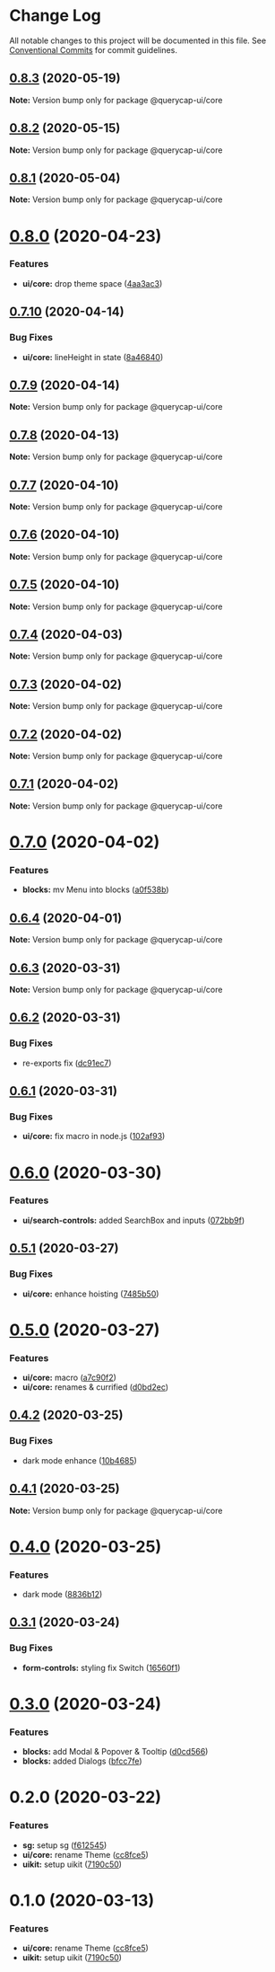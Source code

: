 # Change Log

All notable changes to this project will be documented in this file.
See [Conventional Commits](https://conventionalcommits.org) for commit guidelines.

## [0.8.3](https://github.com/querycap/webappkit/compare/@querycap-ui/core@0.8.2...@querycap-ui/core@0.8.3) (2020-05-19)

**Note:** Version bump only for package @querycap-ui/core





## [0.8.2](https://github.com/querycap/webappkit/compare/@querycap-ui/core@0.8.1...@querycap-ui/core@0.8.2) (2020-05-15)

**Note:** Version bump only for package @querycap-ui/core





## [0.8.1](https://github.com/querycap/webappkit/compare/@querycap-ui/core@0.8.0...@querycap-ui/core@0.8.1) (2020-05-04)

**Note:** Version bump only for package @querycap-ui/core





# [0.8.0](https://github.com/querycap/webappkit/compare/@querycap-ui/core@0.7.10...@querycap-ui/core@0.8.0) (2020-04-23)


### Features

* **ui/core:** drop theme space ([4aa3ac3](https://github.com/querycap/webappkit/commit/4aa3ac38d3dadcb124b83ac0d8e101213f14058a))





## [0.7.10](https://github.com/querycap/webappkit/compare/@querycap-ui/core@0.7.9...@querycap-ui/core@0.7.10) (2020-04-14)


### Bug Fixes

* **ui/core:** lineHeight in state ([8a46840](https://github.com/querycap/webappkit/commit/8a46840a4db2be1bc0afdc67bad5325e7bc9bcf5))





## [0.7.9](https://github.com/querycap/webappkit/compare/@querycap-ui/core@0.7.8...@querycap-ui/core@0.7.9) (2020-04-14)

**Note:** Version bump only for package @querycap-ui/core





## [0.7.8](https://github.com/querycap/webappkit/compare/@querycap-ui/core@0.7.7...@querycap-ui/core@0.7.8) (2020-04-13)

**Note:** Version bump only for package @querycap-ui/core





## [0.7.7](https://github.com/querycap/webappkit/compare/@querycap-ui/core@0.7.6...@querycap-ui/core@0.7.7) (2020-04-10)

**Note:** Version bump only for package @querycap-ui/core





## [0.7.6](https://github.com/querycap/webappkit/compare/@querycap-ui/core@0.7.5...@querycap-ui/core@0.7.6) (2020-04-10)

**Note:** Version bump only for package @querycap-ui/core





## [0.7.5](https://github.com/querycap/webappkit/compare/@querycap-ui/core@0.7.4...@querycap-ui/core@0.7.5) (2020-04-10)

**Note:** Version bump only for package @querycap-ui/core





## [0.7.4](https://github.com/querycap/webappkit/compare/@querycap-ui/core@0.7.3...@querycap-ui/core@0.7.4) (2020-04-03)

**Note:** Version bump only for package @querycap-ui/core





## [0.7.3](https://github.com/querycap/webappkit/compare/@querycap-ui/core@0.7.2...@querycap-ui/core@0.7.3) (2020-04-02)

**Note:** Version bump only for package @querycap-ui/core





## [0.7.2](https://github.com/querycap/webappkit/compare/@querycap-ui/core@0.7.1...@querycap-ui/core@0.7.2) (2020-04-02)

**Note:** Version bump only for package @querycap-ui/core





## [0.7.1](https://github.com/querycap/webappkit/compare/@querycap-ui/core@0.7.0...@querycap-ui/core@0.7.1) (2020-04-02)

**Note:** Version bump only for package @querycap-ui/core





# [0.7.0](https://github.com/querycap/webappkit/compare/@querycap-ui/core@0.6.4...@querycap-ui/core@0.7.0) (2020-04-02)


### Features

* **blocks:** mv Menu into blocks ([a0f538b](https://github.com/querycap/webappkit/commit/a0f538b36ad20c32b4df4b554a6a092891355f48))





## [0.6.4](https://github.com/querycap/webappkit/compare/@querycap-ui/core@0.6.3...@querycap-ui/core@0.6.4) (2020-04-01)

**Note:** Version bump only for package @querycap-ui/core





## [0.6.3](https://github.com/querycap/webappkit/compare/@querycap-ui/core@0.6.2...@querycap-ui/core@0.6.3) (2020-03-31)

**Note:** Version bump only for package @querycap-ui/core





## [0.6.2](https://github.com/querycap/webappkit/compare/@querycap-ui/core@0.6.1...@querycap-ui/core@0.6.2) (2020-03-31)


### Bug Fixes

* re-exports fix ([dc91ec7](https://github.com/querycap/webappkit/commit/dc91ec7983130355667eca8ce24c6dc5b0c4619e))





## [0.6.1](https://github.com/querycap/webappkit/compare/@querycap-ui/core@0.6.0...@querycap-ui/core@0.6.1) (2020-03-31)


### Bug Fixes

* **ui/core:** fix macro in node.js ([102af93](https://github.com/querycap/webappkit/commit/102af9372adae55c61f45221c1096658147f7e22))





# [0.6.0](https://github.com/querycap/webappkit/compare/@querycap-ui/core@0.5.1...@querycap-ui/core@0.6.0) (2020-03-30)


### Features

* **ui/search-controls:** added SearchBox and inputs ([072bb9f](https://github.com/querycap/webappkit/commit/072bb9ffb246115a1104c1e38a4278bdf17b1611))





## [0.5.1](https://github.com/querycap/webappkit/compare/@querycap-ui/core@0.5.0...@querycap-ui/core@0.5.1) (2020-03-27)


### Bug Fixes

* **ui/core:** enhance hoisting ([7485b50](https://github.com/querycap/webappkit/commit/7485b50fa8c475cf9150bd3fcc7a0647d4968bc9))





# [0.5.0](https://github.com/querycap/webappkit/compare/@querycap-ui/core@0.4.2...@querycap-ui/core@0.5.0) (2020-03-27)


### Features

* **ui/core:** macro ([a7c90f2](https://github.com/querycap/webappkit/commit/a7c90f266d6338b77ec1a803c75a391bf051017c))
* **ui/core:** renames & currified ([d0bd2ec](https://github.com/querycap/webappkit/commit/d0bd2ec91a2f8ba0a9701c28238fb72fb10430e1))





## [0.4.2](https://github.com/querycap/webappkit/compare/@querycap-ui/core@0.4.1...@querycap-ui/core@0.4.2) (2020-03-25)


### Bug Fixes

* dark mode enhance ([10b4685](https://github.com/querycap/webappkit/commit/10b4685758ca6e85379e164dbcacad0df9f99a09))





## [0.4.1](https://github.com/querycap/webappkit/compare/@querycap-ui/core@0.4.0...@querycap-ui/core@0.4.1) (2020-03-25)

**Note:** Version bump only for package @querycap-ui/core





# [0.4.0](https://github.com/querycap/webappkit/compare/@querycap-ui/core@0.3.1...@querycap-ui/core@0.4.0) (2020-03-25)


### Features

* dark mode ([8836b12](https://github.com/querycap/webappkit/commit/8836b12e58ec24e846bcbc14482d8e67b7c5c5da))





## [0.3.1](https://github.com/querycap/webappkit/compare/@querycap-ui/core@0.3.0...@querycap-ui/core@0.3.1) (2020-03-24)


### Bug Fixes

* **form-controls:** styling fix Switch ([16560f1](https://github.com/querycap/webappkit/commit/16560f1865cb19631e6e33957935645cb4abcdef))





# [0.3.0](https://github.com/querycap/webappkit/compare/@querycap-ui/core@0.2.0...@querycap-ui/core@0.3.0) (2020-03-24)


### Features

* **blocks:** add Modal & Popover & Tooltip ([d0cd566](https://github.com/querycap/webappkit/commit/d0cd566f136afe6f29bdab39aeebf55afd04e53d))
* **blocks:** added Dialogs ([bfcc7fe](https://github.com/querycap/webappkit/commit/bfcc7fec2bd8d39d634091780cb3cce7b535d4be))





# 0.2.0 (2020-03-22)


### Features

* **sg:** setup sg ([f612545](https://github.com/querycap/webappkit/commit/f61254522da7bd1bb87c0313036dee2da88cbaf1))
* **ui/core:** rename Theme ([cc8fce5](https://github.com/querycap/webappkit/commit/cc8fce5eea595c2e50c00d0243d2e4c08c3bab9e))
* **uikit:** setup uikit ([7190c50](https://github.com/querycap/webappkit/commit/7190c50a0e5566ea3ef85cba0b1218b4e3d47ba8))





# 0.1.0 (2020-03-13)


### Features

* **ui/core:** rename Theme ([cc8fce5](https://github.com/querycap/webappkit/commit/cc8fce5eea595c2e50c00d0243d2e4c08c3bab9e))
* **uikit:** setup uikit ([7190c50](https://github.com/querycap/webappkit/commit/7190c50a0e5566ea3ef85cba0b1218b4e3d47ba8))
